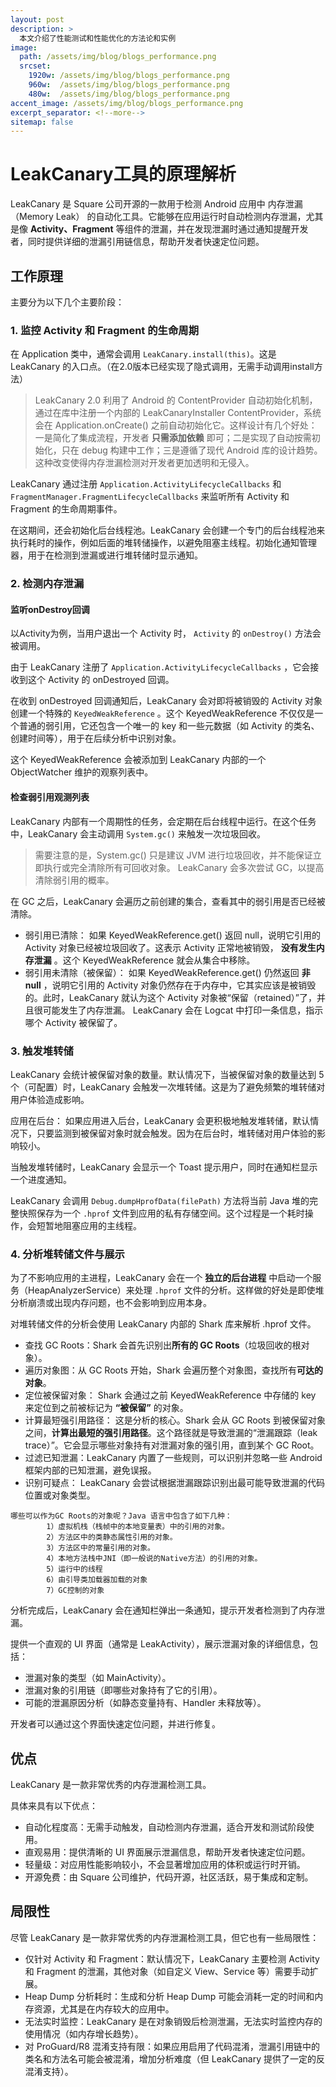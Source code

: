 ```yaml
---
layout: post
description: > 
  本文介绍了性能测试和性能优化的方法论和实例
image: 
  path: /assets/img/blog/blogs_performance.png
  srcset: 
    1920w: /assets/img/blog/blogs_performance.png
    960w:  /assets/img/blog/blogs_performance.png
    480w:  /assets/img/blog/blogs_performance.png
accent_image: /assets/img/blog/blogs_performance.png
excerpt_separator: <!--more-->
sitemap: false
---
```

# LeakCanary工具的原理解析
LeakCanary 是 Square 公司开源的一款用于检测 Android 应用中 内存泄漏（Memory Leak） 的自动化工具。它能够在应用运行时自动检测内存泄漏，尤其是像 **Activity、Fragment** 等组件的泄漏，并在发现泄漏时通过通知提醒开发者，同时提供详细的泄漏引用链信息，帮助开发者快速定位问题。
## 工作原理
主要分为以下几个主要阶段：
### 1. 监控 Activity 和 Fragment 的生命周期
在 Application 类中，通常会调用 `LeakCanary.install(this)`。这是 LeakCanary 的入口点。（在2.0版本已经实现了隐式调用，无需手动调用install方法）

> LeakCanary 2.0 利用了 Android 的 ContentProvider 自动初始化机制，通过在库中注册一个内部的 LeakCanaryInstaller ContentProvider，系统会在 Application.onCreate() 之前自动初始化它。这样设计有几个好处：一是简化了集成流程，开发者 **只需添加依赖** 即可；二是实现了自动按需初始化，只在 debug 构建中工作；三是遵循了现代 Android 库的设计趋势。这种改变使得内存泄漏检测对开发者更加透明和无侵入。

LeakCanary 通过注册 `Application.ActivityLifecycleCallbacks` 和 `FragmentManager.FragmentLifecycleCallbacks` 来监听所有 Activity 和 Fragment 的生命周期事件。

在这期间，还会初始化后台线程池。LeakCanary 会创建一个专门的后台线程池来执行耗时的操作，例如后面的堆转储操作，以避免阻塞主线程。初始化通知管理器，用于在检测到泄漏或进行堆转储时显示通知。
### 2. 检测内存泄漏
#### **监听onDestroy回调**
以Activity为例，当用户退出一个 Activity 时， `Activity` 的 `onDestroy()` 方法会被调用。

由于 LeakCanary 注册了 `Application.ActivityLifecycleCallbacks` ，它会接收到这个 Activity 的 onDestroyed 回调。

在收到 onDestroyed 回调通知后，LeakCanary 会对即将被销毁的 Activity 对象创建一个特殊的 `KeyedWeakReference` 。这个 KeyedWeakReference 不仅仅是一个普通的弱引用，它还包含一个唯一的 key 和一些元数据（如 Activity 的类名、创建时间等），用于在后续分析中识别对象。

 这个 KeyedWeakReference 会被添加到 LeakCanary 内部的一个 ObjectWatcher 维护的观察列表中。
#### **检查弱引用观测列表**
LeakCanary 内部有一个周期性的任务，会定期在后台线程中运行。在这个任务中，LeakCanary 会主动调用 `System.gc()` 来触发一次垃圾回收。

> 需要注意的是，System.gc() 只是建议 JVM 进行垃圾回收，并不能保证立即执行或完全清除所有可回收对象。 LeakCanary 会多次尝试 GC，以提高清除弱引用的概率。

在 GC 之后，LeakCanary 会遍历之前创建的集合，查看其中的弱引用是否已经被清除。
* 弱引用已清除： 如果 KeyedWeakReference.get() 返回 null，说明它引用的 Activity 对象已经被垃圾回收了。这表示 Activity 正常地被销毁， **没有发生内存泄漏** 。这个 KeyedWeakReference 就会从集合中移除。
* 弱引用未清除（被保留）： 如果 KeyedWeakReference.get() 仍然返回 **非 null** ，说明它引用的 Activity 对象仍然存在于内存中，它其实应该是被销毁的。此时，LeakCanary 就认为这个 Activity 对象被“保留（retained）”了，并且很可能发生了内存泄漏。 LeakCanary 会在 Logcat 中打印一条信息，指示哪个 Activity 被保留了。
### 3. 触发堆转储
LeakCanary 会统计被保留对象的数量。默认情况下，当被保留对象的数量达到 5个（可配置）时，LeakCanary 会触发一次堆转储。这是为了避免频繁的堆转储对用户体验造成影响。

应用在后台： 如果应用进入后台，LeakCanary 会更积极地触发堆转储，默认情况下，只要监测到被保留对象时就会触发。因为在后台时，堆转储对用户体验的影响较小。

当触发堆转储时，LeakCanary 会显示一个 Toast 提示用户，同时在通知栏显示一个进度通知。

LeakCanary 会调用 `Debug.dumpHprofData(filePath)` 方法将当前 Java 堆的完整快照保存为一个 `.hprof` 文件到应用的私有存储空间。这个过程是一个耗时操作，会短暂地阻塞应用的主线程。
### 4. 分析堆转储文件与展示
为了不影响应用的主进程，LeakCanary 会在一个 **独立的后台进程** 中启动一个服务（HeapAnalyzerService）来处理 `.hprof` 文件的分析。这样做的好处是即使堆分析崩溃或出现内存问题，也不会影响到应用本身。

对堆转储文件的分析会使用 LeakCanary 内部的 Shark 库来解析 .hprof 文件。
* 查找 GC Roots：Shark 会首先识别出**所有的 GC Roots**（垃圾回收的根对象）。
* 遍历对象图：从 GC Roots 开始，Shark 会遍历整个对象图，查找所有**可达的对象**。
* 定位被保留对象： Shark 会通过之前 KeyedWeakReference 中存储的 key 来定位到之前被标记为 **“被保留”** 的对象。
* 计算最短强引用路径： 这是分析的核心。Shark 会从 GC Roots 到被保留对象之间，**计算出最短的强引用路径**。这个路径就是导致泄漏的“泄漏跟踪（leak trace）”。它会显示哪些对象持有对泄漏对象的强引用，直到某个 GC Root。
* 过滤已知泄漏：LeakCanary 内置了一些规则，可以识别并忽略一些 Android 框架内部的已知泄漏，避免误报。
* 识别可疑点： LeakCanary 会尝试根据泄漏跟踪识别出最可能导致泄漏的代码位置或对象类型。

```
哪些可以作为GC Roots的对象呢？Java 语言中包含了如下几种：
        1）虚拟机栈（栈帧中的本地变量表）中的引用的对象。
        2）方法区中的类静态属性引用的对象。
        3）方法区中的常量引用的对象。
        4）本地方法栈中JNI（即一般说的Native方法）的引用的对象。
        5）运行中的线程
        6）由引导类加载器加载的对象
        7）GC控制的对象
```

分析完成后，LeakCanary 会在通知栏弹出一条通知，提示开发者检测到了内存泄漏。

提供一个直观的 UI 界面（通常是 LeakActivity），展示泄漏对象的详细信息，包括：
* 泄漏对象的类型（如 MainActivity）。
* 泄漏对象的引用链（即哪些对象持有了它的引用）。
* 可能的泄漏原因分析（如静态变量持有、Handler 未释放等）。

开发者可以通过这个界面快速定位问题，并进行修复。

## 优点
LeakCanary 是一款非常优秀的内存泄漏检测工具。

具体来具有以下优点：
* 自动化程度高：无需手动触发，自动检测内存泄漏，适合开发和测试阶段使用。
* 直观易用：提供清晰的 UI 界面展示泄漏信息，帮助开发者快速定位问题。
* 轻量级：对应用性能影响较小，不会显著增加应用的体积或运行时开销。
* 开源免费：由 Square 公司维护，代码开源，社区活跃，易于集成和定制。

## 局限性
尽管 LeakCanary 是一款非常优秀的内存泄漏检测工具，但它也有一些局限性：
* 仅针对 Activity 和 Fragment：默认情况下，LeakCanary 主要检测 Activity 和 Fragment 的泄漏，其他对象（如自定义 View、Service 等）需要手动扩展。
* Heap Dump 分析耗时：生成和分析 Heap Dump 可能会消耗一定的时间和内存资源，尤其是在内存较大的应用中。
* 无法实时监控：LeakCanary 是在对象销毁后检测泄漏，无法实时监控内存的使用情况（如内存增长趋势）。
* 对 ProGuard/R8 混淆支持有限：如果应用启用了代码混淆，泄漏引用链中的类名和方法名可能会被混淆，增加分析难度（但 LeakCanary 提供了一定的反混淆支持）。

